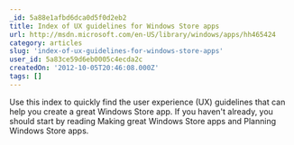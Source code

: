 ```yaml
---
_id: 5a88e1afbd6dca0d5f0d2eb2
title: Index of UX guidelines for Windows Store apps
url: http://msdn.microsoft.com/en-US/library/windows/apps/hh465424
category: articles
slug: 'index-of-ux-guidelines-for-windows-store-apps'
user_id: 5a83ce59d6eb0005c4ecda2c
createdOn: '2012-10-05T20:46:08.000Z'
tags: []
---
```


Use this index to quickly find the user experience (UX) guidelines that can help you create a great Windows Store app. If you haven't already, you should start by reading Making great Windows Store apps and Planning Windows Store apps.

